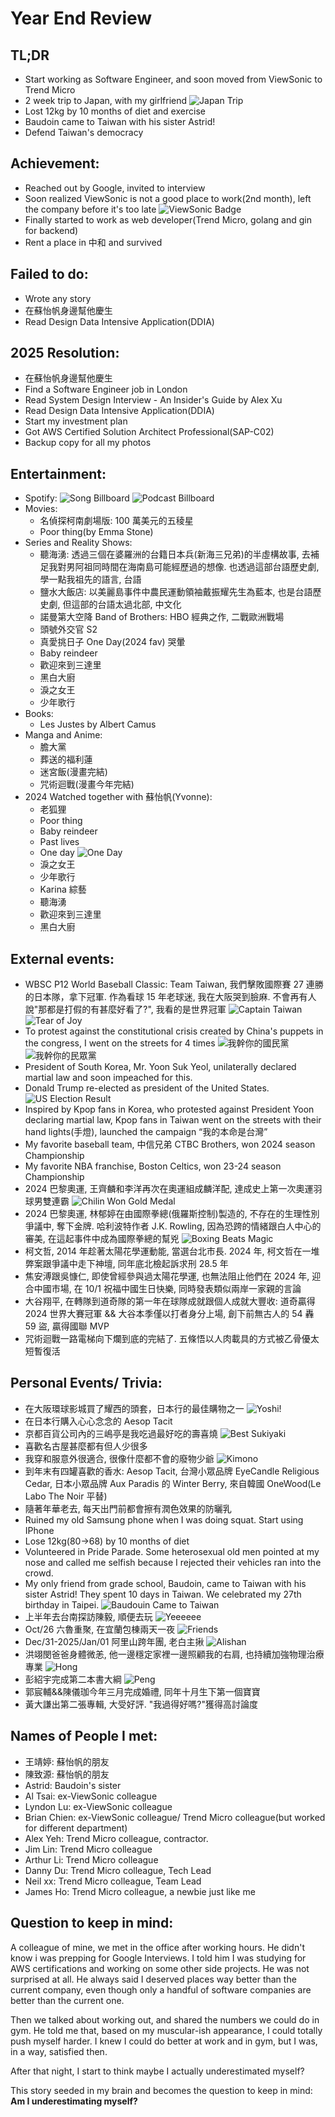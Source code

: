 # Year End Review

## TL;DR

- Start working as Software Engineer, and soon moved from ViewSonic to Trend Micro
- 2 week trip to Japan, with my girlfriend
  ![Japan Trip](./assets/UniversityOfTokyoGingo.jpg)
- Lost 12kg by 10 months of diet and exercise
- Baudoin came to Taiwan with his sister Astrid!
- Defend Taiwan's democracy

## Achievement:

- Reached out by Google, invited to interview
- Soon realized ViewSonic is not a good place to work(2nd month), left the company before it's too late
  ![ViewSonic Badge](./assets/ViewSonic.jpg)
- Finally started to work as web developer(Trend Micro, golang and gin for backend)
- Rent a place in 中和 and survived

## Failed to do:

- Wrote any story
- 在蘇怡帆身邊幫他慶生
- Read Design Data Intensive Application(DDIA)

## 2025 Resolution:

- 在蘇怡帆身邊幫他慶生
- Find a Software Engineer job in London
- Read System Design Interview - An Insider's Guide by Alex Xu
- Read Design Data Intensive Application(DDIA)
- Start my investment plan
- Got AWS Certified Solution Architect Professional(SAP-C02)
- Backup copy for all my photos

## Entertainment:

- Spotify:
  ![Song Billboard](./assets/SpotifySongBillboard.jpg)
  ![Podcast Billboard](./assets/SpotifyPodcastBillboard.jpg)
- Movies:
  - 名偵探柯南劇場版: 100 萬美元的五稜星
  - Poor thing(by Emma Stone)
- Series and Reality Shows:
  - 聽海湧: 透過三個在婆羅洲的台籍日本兵(新海三兄弟)的半虛構故事, 去補足我對男阿祖同時間在海南島可能經歷過的想像. 也透過這部台語歷史劇, 學一點我祖先的語言, 台語
  - 鹽水大飯店: 以美麗島事件中農民運動領袖戴振耀先生為藍本, 也是台語歷史劇, 但這部的台語太過北部, 中文化
  - 諾曼第大空降 Band of Brothers: HBO 經典之作, 二戰歐洲戰場
  - 頭號外交官 S2
  - 真愛挑日子 One Day(2024 fav) 哭暈
  - Baby reindeer
  - 歡迎來到三達里
  - 黑白大廚
  - 淚之女王
  - 少年歌行
- Books:
  - Les Justes by Albert Camus
- Manga and Anime:
  - 膽大黨
  - 葬送的福利蓮
  - 迷宮飯(漫畫完結)
  - 咒術迴戰(漫畫今年完結)
- 2024 Watched together with 蘇怡帆(Yvonne):
  - 老狐狸
  - Poor thing
  - Baby reindeer
  - Past lives
  - One day
    ![One Day](./assets/oneDay.jpeg)
  - 淚之女王
  - 少年歌行
  - Karina 綜藝
  - 聽海湧
  - 歡迎來到三達里
  - 黑白大廚

## External events:

- WBSC P12 World Baseball Classic: Team Taiwan, 我們擊敗國際賽 27 連勝的日本隊，拿下冠軍. 作為看球 15 年老球迷, 我在大阪哭到臉麻. 不會再有人說"那都是打假的有甚麼好看了?", 我看的是世界冠軍
  ![Captain Taiwan](./assets/TeamTaiwan.jpg)
  ![Tear of Joy](./assets/TearOfJoy.jpg)
- To protest against the constitutional crisis created by China's puppets in the congress, I went on the streets for 4 times
  ![我幹你的國民黨](./assets/Protest1.jpg)
  ![我幹你的民眾黨](./assets/Protest2.jpg)
- President of South Korea, Mr. Yoon Suk Yeol, unilaterally declared martial law and soon impeached for this.
- Donald Trump re-elected as president of the United States.
  ![US Election Result](./assets/USElectionResult.jpg)
- Inspired by Kpop fans in Korea, who protested against President Yoon declaring martial law, Kpop fans in Taiwan went on the streets with their hand lights(手燈), launched the campaign “我的本命是台灣”
- My favorite baseball team, 中信兄弟 CTBC Brothers, won 2024 season Championship
- My favorite NBA franchise, Boston Celtics, won 23-24 season Championship
- 2024 巴黎奧運, 王齊麟和李洋再次在奧運組成麟洋配, 達成史上第一次奧運羽球男雙連霸
  ![Chilin Won Gold Medal](./assets/ChilinWonGoldMedal.jpg)
- 2024 巴黎奧運, 林郁婷在由國際拳總(俄羅斯控制)製造的, 不存在的生理性別爭議中, 奪下金牌. 哈利波特作者 J.K. Rowling, 因為恐跨的情緒跟白人中心的審美, 在這起事件中成為國際拳總的幫兇
  ![Boxing Beats Magic](./assets/BoxingBeatsMagic.jpg)
- 柯文哲, 2014 年趁著太陽花學運動能, 當選台北市長. 2024 年, 柯文哲在一堆弊案跟爭議中走下神壇, 同年底北檢起訴求刑 28.5 年
- 焦安溥跟吳慷仁, 即使曾經參與過太陽花學運, 也無法阻止他們在 2024 年, 迎合中國市場, 在 10/1 祝福中國生日快樂, 同時發表類似兩岸一家親的言論
- 大谷翔平, 在轉隊到道奇隊的第一年在球隊成就跟個人成就大豐收: 道奇贏得 2024 世界大賽冠軍 && 大谷本季僅以打者身分上場, 創下前無古人的 54 轟 59 盜, 贏得國聯 MVP
- 咒術迴戰一路電梯向下爛到底的完結了. 五條悟以人肉載具的方式被乙骨優太短暫復活

## Personal Events/ Trivia:

- 在大阪環球影城買了耀西的頭套，日本行的最佳購物之一
  ![Yoshi!](./assets/YoshiGoHome.jpg)
- 在日本行購入心心念念的 Aesop Tacit
- 京都百貨公司內的三嶋亭是我吃過最好吃的壽喜燒
  ![Best Sukiyaki](./assets/BestSukiyaki.jpg)
- 喜歡名古屋甚麼都有但人少很多
- 我穿和服意外很適合, 很像什麼都不會的廢物少爺
  ![Kimono](./assets/Kimono.jpg)
- 到年末有四罐喜歡的香水: Aesop Tacit, 台灣小眾品牌 EyeCandle Religious Cedar, 日本小眾品牌 Aux Paradis 的 Winter Berry, 來自韓國 OneWood(Le Labo The Noir 平替)
- 隨著年華老去, 每天出門前都會擦有潤色效果的防曬乳
- Ruined my old Samsung phone when I was doing squat. Start using IPhone
- Lose 12kg(80->68) by 10 months of diet
- Volunteered in Pride Parade. Some heterosexual old men pointed at my nose and called me selfish because I rejected their vehicles ran into the crowd.
- My only friend from grade school, Baudoin, came to Taiwan with his sister Astrid! They spent 10 days in Taiwan. We celebrated my 27th birthday in Taipei.
  ![Baudouin Came to Taiwan](./assets/BaudouinCame.jpg)
- 上半年去台南探訪陳毅, 順便去玩
  ![Yeeeeee](./assets/Yee.jpg)
- Oct/26 六魯重聚, 在宜蘭包棟兩天一夜
  ![Friends](./assets/Friends.jpg)
- Dec/31-2025/Jan/01 阿里山跨年團, 老白主揪
  ![Alishan](./assets/Alishan.jpg)
- 洪翊閔爸爸身體微恙, 他一邊穩定家裡一邊照顧我的右肩, 也持續加強物理治療專業
  ![Hong](./assets/Hong.jpg)
- 彭紹宇完成第二本書大綱
  ![Peng](./assets/Peng.jpg)
- 郭宸輔&&陳儀珈今年三月完成婚禮, 同年十月生下第一個寶寶
- 黃大謙出第二張專輯, 大受好評. "我過得好嗎?"獲得高討論度

## Names of People I met:

- 王靖婷: 蘇怡帆的朋友
- 陳致源: 蘇怡帆的朋友
- Astrid: Baudoin's sister
- Al Tsai: ex-ViewSonic colleague
- Lyndon Lu: ex-ViewSonic colleague
- Brian Chien: ex-ViewSonic colleague/ Trend Micro colleague(but worked for different department)
- Alex Yeh: Trend Micro colleague, contractor.
- Jim Lin: Trend Micro colleague
- Arthur Li: Trend Micro colleague
- Danny Du: Trend Micro colleague, Tech Lead
- Neil xx: Trend Micro colleague, Team Lead
- James Ho: Trend Micro colleague, a newbie just like me

## Question to keep in mind:

A colleague of mine, we met in the office after working hours. He didn't know i was prepping for Google Interviews. I told him I was studying for AWS certifications and working on some other side projects. He was not surprised at all. He always said I deserved places way better than the current company, even though only a handful of software companies are better than the current one.

Then we talked about working out, and shared the numbers we could do in gym. He told me that, based on my muscular-ish appearance, I could totally push myself harder. I knew I could do better at work and in gym, but I was, in a way, satisfied then.

After that night, I start to think maybe I actually underestimated myself?

This story seeded in my brain and becomes the question to keep in mind:
**Am I underestimating myself?**
